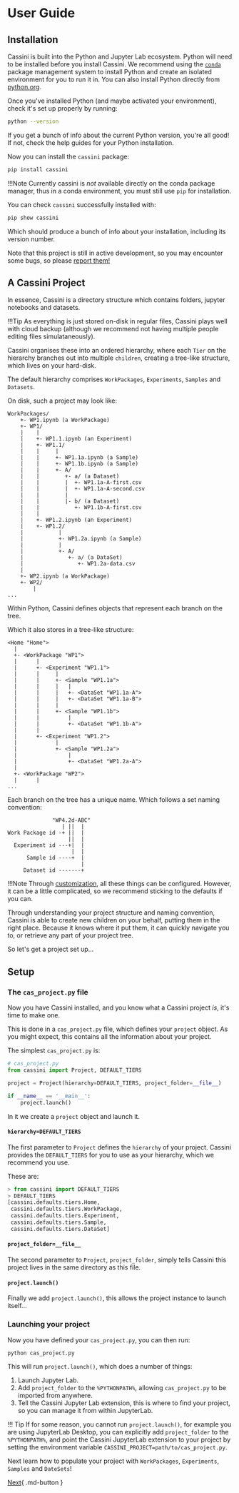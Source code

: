 # User Guide

## Installation

Cassini is built into the Python and Jupyter Lab ecosystem. Python will need to be installed before you install Cassini. We recommend using the [`conda`](https://docs.conda.io/projects/conda/en/stable/user-guide/getting-started.html) package management system to install Python and create an isolated environment for you to run it in. You can also install Python directly from [python.org](https://www.python.org/downloads/).

Once you've installed Python (and maybe activated your environment), check it's set up properly by running:

```bash
python --version
```

If you get a bunch of info about the current Python version, you're all good! If not, check the help guides for your Python installation.

Now you can install the `cassini` package:

```bash
pip install cassini
```

!!!Note
    Currently cassini is _not_ available directly on the conda package manager, thus in a conda environment, you must still use `pip` for installation.


You can check `cassini` successfully installed with:

```bash
pip show cassini
```

Which should produce a bunch of info about your installation, including its version number.


Note that this project is still in active development, so you may encounter some bugs, so please [report them!](https://github.com/0Hughman0/Cassini/issues/new)

## A Cassini Project

In essence, Cassini is a directory structure which contains folders, jupyter notebooks and datasets.

!!!Tip
    As everything is just stored on-disk in regular files, Cassini plays well with cloud backup (although we recommend not having multiple people editing files simulataneously).

Cassini organises these into an ordered hierarchy, where each `Tier` on the hierarchy branches out into multiple `children`, creating a tree-like structure, which lives on your hard-disk.

The default hierarchy comprises `WorkPackages`, `Experiments`, `Samples` and `Datasets`.

On disk, such a project may look like:

```
WorkPackages/
    +- WP1.ipynb (a WorkPackage)
    +- WP1/
    |    |
    |    +- WP1.1.ipynb (an Experiment)
    |    +- WP1.1/
    |    |     |
    |    |     +- WP1.1a.ipynb (a Sample)
    |    |     +- WP1.1b.ipynb (a Sample)
    |    |     +- A/
    |    |        +- a/ (a Dataset)
    |    |        |  +- WP1.1a-A-first.csv 
    |    |        |  +- WP1.1a-A-second.csv
    |    |        |
    |    |        |- b/ (a Dataset)
    |    |           +- WP1.1b-A-first.csv
    |    |
    |    +- WP1.2.ipynb (an Experiment)
    |    +- WP1.2/
    |           |
    |           +- WP1.2a.ipynb (a Sample)
    |           |
    |           +- A/
    |              +- a/ (a DataSet)
    |                 +- WP1.2a-data.csv 
    |
    +- WP2.ipynb (a WorkPackage)
    +- WP2/
        |
...
```

Within Python, Cassini defines objects that represent each branch on the tree.

Which it also stores in a tree-like structure:

```
<Home "Home">
  |
  +- <WorkPackage "WP1">
  |      |
  |      +- <Experiment "WP1.1">
  |      |     |
  |      |     +- <Sample "WP1.1a">
  |      |     |   |
  |      |     |   +- <DataSet "WP1.1a-A">
  |      |     |   +- <DataSet "WP1.1a-B">
  |      |     |   
  |      |     +- <Sample "WP1.1b">
  |      |         |
  |      |         +- <DataSet "WP1.1b-A">
  |      |        
  |      +- <Experiment "WP1.2">
  |            |
  |            +- <Sample "WP1.2a">
  |                |
  |                +- <DataSet "WP1.2a-A">
  |
  +- <WorkPackage "WP2">
  |      |
...
```

Each branch on the tree has a unique name. Which follows a set naming convention:

```
              "WP4.2d-ABC"
                 | ||  |
Work Package id -+ ||  |
                   ||  |
  Experiment id ---+|  |
                    |  |
      Sample id ----+  |
                       |
     Dataset id -------+
```

!!!Note
    Through [customization](../customization.md), all these things can be configured. However, it can be a little complicated, so we recommend sticking to the defaults if you can.

Through understanding your project structure and naming convention, Cassini is able to create new children on your behalf, putting them in the right place. Because it knows where it put them, it can quickly navigate you to, or retrieve any part of your project tree.

So let's get a project set up...

## Setup

### The `cas_project.py` file

Now you have Cassini installed, and you know what a Cassini project _is_, it's time to make one.

This is done in a `cas_project.py` file, which defines your `project` object. As you might expect, this contains all the information about your project.

The simplest `cas_project.py` is:

```python
# cas_project.py
from cassini import Project, DEFAULT_TIERS

project = Project(hierarchy=DEFAULT_TIERS, project_folder=__file__)

if __name__ == '__main__':
    project.launch()

```

In it we create a `project` object and launch it.

#### **`hierarchy=DEFAULT_TIERS`**

The first parameter to `Project` defines the `hierarchy` of your project. Cassini provides the `DEFAULT_TIERS` for you to use as your hierarchy, which we recommend you use.

These are:

```python
> from cassini import DEFAULT_TIERS
> DEFAULT_TIERS
[cassini.defaults.tiers.Home,
 cassini.defaults.tiers.WorkPackage,
 cassini.defaults.tiers.Experiment,
 cassini.defaults.tiers.Sample,
 cassini.defaults.tiers.DataSet]
```

#### **`project_folder=__file__`**

The second parameter to `Project`, `project_folder`, simply tells Cassini this project lives in the same directory as this file.

#### **`project.launch()`**

Finally we add ``project.launch()``, this allows the project instance to launch itself...

### Launching your project

Now you have defined your `cas_project.py`, you can then run:

    python cas_project.py

This will run `project.launch()`, which does a number of things:

1. Launch Jupyter Lab.
2. Add `project_folder` to the `%PYTHONPATH%`, allowing `cas_project.py` to be imported from anywhere.
3. Tell the Cassini Jupyter Lab extension, this is where to find your project, so you can manage it from within JupyterLab.

!!! Tip
    If for some reason, you cannot run `project.launch()`, for example you are using JupyterLab Desktop, you can explicitly add `project_folder` to the `%PYTHONPATH%`, and point the Cassini JupyterLab extension to your project by setting the environment variable `CASSINI_PROJECT=path/to/cas_project.py`.

Next learn how to populate your project with `WorkPackages`, `Experiments`, `Samples` and `DateSets`!

[Next](./creating-tiers.md){ .md-button }
